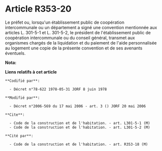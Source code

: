 # Article R353-20

Le préfet ou, lorsqu'un établissement public de coopération intercommunale ou un département a signé une convention
mentionnée aux articles L. 301-5-1 et L. 301-5-2, le président de l'établissement public de coopération intercommunale ou du
conseil général, transmet aux organismes chargés de la liquidation et du paiement de l'aide personnalisée au logement une
copie de la présente convention et de ses avenants éventuels.

**Nota:**



**Liens relatifs à cet article**

	**Codifié par**:

	  - Décret n°78-622 1978-05-31 JORF 8 juin 1978

	**Modifié par**:

	  - Décret n°2006-569 du 17 mai 2006 - art. 3 () JORF 20 mai 2006

	**Cite**:

	  - Code de la construction et de l'habitation. - art. L301-5-1 (M)
	  - Code de la construction et de l'habitation. - art. L301-5-2 (M)

	**Cité par**:

	  - Code de la construction et de l'habitation. - art. R353-18 (M)
